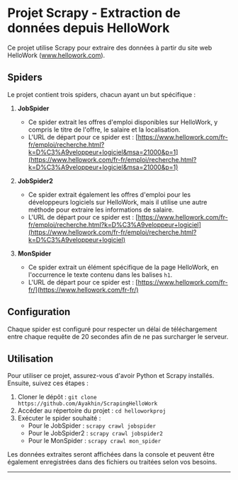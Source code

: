 # Projet Scrapy - Extraction de données depuis HelloWork

Ce projet utilise Scrapy pour extraire des données à partir du site web HelloWork (www.hellowork.com).

## Spiders

Le projet contient trois spiders, chacun ayant un but spécifique :

1. **JobSpider**
    - Ce spider extrait les offres d'emploi disponibles sur HelloWork, y compris le titre de l'offre, le salaire et la localisation.
    - L'URL de départ pour ce spider est : [https://www.hellowork.com/fr-fr/emploi/recherche.html?k=D%C3%A9veloppeur+logiciel&msa=21000&p=1](https://www.hellowork.com/fr-fr/emploi/recherche.html?k=D%C3%A9veloppeur+logiciel&msa=21000&p=1)

2. **JobSpider2**
    - Ce spider extrait également les offres d'emploi pour les développeurs logiciels sur HelloWork, mais il utilise une autre méthode pour extraire les informations de salaire.
    - L'URL de départ pour ce spider est : [https://www.hellowork.com/fr-fr/emploi/recherche.html?k=D%C3%A9veloppeur+logiciel](https://www.hellowork.com/fr-fr/emploi/recherche.html?k=D%C3%A9veloppeur+logiciel)

3. **MonSpider**
    - Ce spider extrait un élément spécifique de la page HelloWork, en l'occurrence le texte contenu dans les balises `h1`.
    - L'URL de départ pour ce spider est : [https://www.hellowork.com/fr-fr/](https://www.hellowork.com/fr-fr/)

## Configuration

Chaque spider est configuré pour respecter un délai de téléchargement entre chaque requête de 20 secondes afin de ne pas surcharger le serveur.

## Utilisation

Pour utiliser ce projet, assurez-vous d'avoir Python et Scrapy installés. Ensuite, suivez ces étapes :

1. Cloner le dépôt : `git clone https://github.com/Ayakhin/ScrapingHelloWork`
2. Accéder au répertoire du projet : `cd helloworkproj`
3. Exécuter le spider souhaité : 
   - Pour le JobSpider : `scrapy crawl jobspider`
   - Pour le JobSpider2 : `scrapy crawl jobspider2`
   - Pour le MonSpider : `scrapy crawl mon_spider`

Les données extraites seront affichées dans la console et peuvent être également enregistrées dans des fichiers ou traitées selon vos besoins.

---
